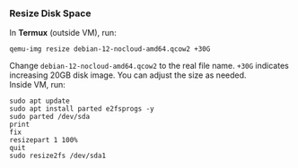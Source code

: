 <h3 id="resize-disk-space">Resize Disk Space</h3>
<p>In <strong>Termux</strong> (outside VM), run:</p>
<pre><code>qemu-img resize debian-12-nocloud-amd64.qcow2 +30G
</code></pre>
<p>Change <code>debian-12-nocloud-amd64.qcow2</code> to the real file name. <code>+30G</code> indicates increasing 20GB disk image. You can adjust the size as needed.<br />
Inside VM, run:</p>
<pre><code>sudo apt update
sudo apt install parted e2fsprogs -y
sudo parted /dev/sda
print
fix
resizepart 1 100%
quit
sudo resize2fs /dev/sda1
</code></pre>